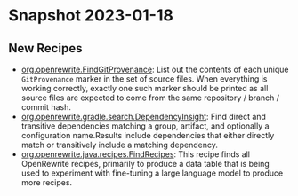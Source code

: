 # Snapshot 2023-01-18

## New Recipes
* [org.openrewrite.FindGitProvenance](https://docs.openrewrite.org/reference/recipes/findgitprovenance): List out the contents of each unique `GitProvenance` marker in the set of source files. When everything is working correctly, exactly one such marker should be printed as all source files are expected to come from the same repository / branch / commit hash. 
* [org.openrewrite.gradle.search.DependencyInsight](https://docs.openrewrite.org/reference/recipes/gradle/search/dependencyinsight): Find direct and transitive dependencies matching a group, artifact, and optionally a configuration name.Results include dependencies that either directly match or transitively include a matching dependency. 
* [org.openrewrite.java.recipes.FindRecipes](https://docs.openrewrite.org/reference/recipes/java/recipes/findrecipes): This recipe finds all OpenRewrite recipes, primarily to produce a data table that is being used to experiment with fine-tuning a large language model to produce more recipes. 

